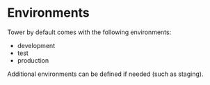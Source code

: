 # Environments

Tower by default comes with the following environments:

- development
- test
- production

Additional environments can be defined if needed (such as staging).
